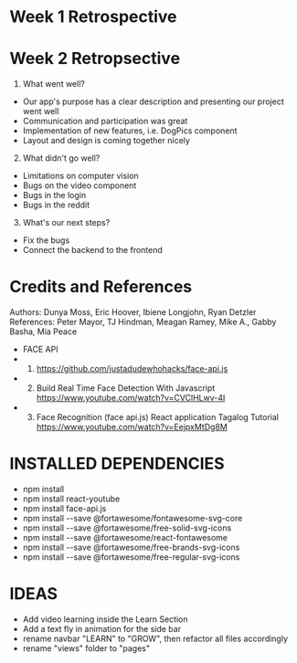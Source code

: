 # Week 1 Retrospective

# Week 2 Retropsective

1.  What went well?

- Our app's purpose has a clear description and presenting our project went well
- Communication and participation was great
- Implementation of new features, i.e. DogPics component
- Layout and design is coming together nicely

2. What didn't go well?

- Limitations on computer vision
- Bugs on the video component
- Bugs in the login
- Bugs in the reddit

3. What's our next steps?

- Fix the bugs
- Connect the backend to the frontend

# Credits and References

Authors: Dunya Moss, Eric Hoover, Ibiene Longjohn, Ryan Detzler
References: Peter Mayor, TJ Hindman, Meagan Ramey, Mike A., Gabby Basha, Mia Peace

- FACE API
- 1. https://github.com/justadudewhohacks/face-api.js
- 2. Build Real Time Face Detection With Javascript <https://www.youtube.com/watch?v=CVClHLwv-4I>
- 3. Face Recognition (face api.js) React application Tagalog Tutorial <https://www.youtube.com/watch?v=EejpxMtDg8M>

# INSTALLED DEPENDENCIES

- npm install
- npm install react-youtube
- npm install face-api.js
- npm install --save @fortawesome/fontawesome-svg-core
- npm install --save @fortawesome/free-solid-svg-icons
- npm install --save @fortawesome/react-fontawesome
- npm install --save @fortawesome/free-brands-svg-icons
- npm install --save @fortawesome/free-regular-svg-icons

# IDEAS

- Add video learning inside the Learn Section
- Add a text fly in animation for the side bar
- rename navbar "LEARN" to "GROW", then refactor all files accordingly
- rename "views" folder to "pages"
